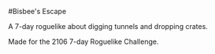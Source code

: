 #Bisbee's Escape

A 7-day roguelike about digging tunnels and dropping crates.  

Made for the 2106 7-day Roguelike Challenge.